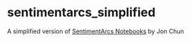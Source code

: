 # sentimentarcs_simplified
A simplified version of <a href="https://github.com/jon-chun/sentimentarcs_notebooks">SentimentArcs Notebooks</a> by Jon Chun
